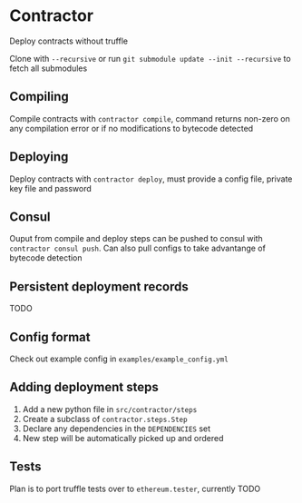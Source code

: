 # Contractor

Deploy contracts without truffle

Clone with `--recursive` or run `git submodule update --init --recursive` to fetch all submodules

## Compiling

Compile contracts with `contractor compile`, command returns non-zero on any compilation error or if no modifications to bytecode detected

## Deploying

Deploy contracts with `contractor deploy`, must provide a config file, private key file and password

## Consul

Ouput from compile and deploy steps can be pushed to consul with `contractor consul push`.
Can also pull configs to take advantange of bytecode detection

## Persistent deployment records

TODO

## Config format

Check out example config in `examples/example_config.yml`

## Adding deployment steps

1. Add a new python file in `src/contractor/steps`
1. Create a subclass of `contractor.steps.Step`
1. Declare any dependencies in the `DEPENDENCIES` set
1. New step will be automatically picked up and ordered

## Tests

Plan is to port truffle tests over to `ethereum.tester`, currently TODO
